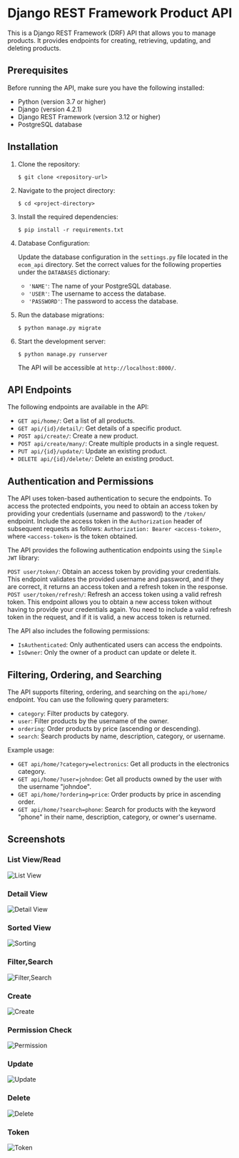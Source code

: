
# Django REST Framework Product API

This is a Django REST Framework (DRF) API that allows you to manage products. It provides endpoints for creating, retrieving, updating, and deleting products.

## Prerequisites

Before running the API, make sure you have the following installed:

- Python (version 3.7 or higher)
- Django (version 4.2.1)
- Django REST Framework (version 3.12 or higher)
- PostgreSQL database

## Installation

1. Clone the repository:

   ```shell
   $ git clone <repository-url>
   ```

2. Navigate to the project directory:

   ```shell
   $ cd <project-directory>
   ```

3. Install the required dependencies:

   ```shell
   $ pip install -r requirements.txt
   ```

4. Database Configuration:
   
   Update the database configuration in the `settings.py` file located in the `ecom_api` directory. Set the correct values for the following properties under the `DATABASES` dictionary:

   - `'NAME'`: The name of your PostgreSQL database.
   - `'USER'`: The username to access the database.
   - `'PASSWORD'`: The password to access the database.

5. Run the database migrations:

   ```shell
   $ python manage.py migrate
   ```

6. Start the development server:

   ```shell
   $ python manage.py runserver
   ```

   The API will be accessible at `http://localhost:8000/`.

## API Endpoints

The following endpoints are available in the API:

- `GET api/home/`: Get a list of all products.
- `GET api/{id}/detail/`: Get details of a specific product.
- `POST api/create/`: Create a new product.
- `POST api/create/many/`: Create multiple products in a single request.
- `PUT api/{id}/update/`: Update an existing product.
- `DELETE api/{id}/delete/`: Delete an existing product.

## Authentication and Permissions

The API uses token-based authentication to secure the endpoints. To access the protected endpoints, you need to obtain an access token by providing your credentials (username and password) to the `/token/` endpoint. Include the access token in the `Authorization` header of subsequent requests as follows: `Authorization: Bearer <access-token>`, where `<access-token>` is the token obtained.

The API provides the following authentication endpoints using the `Simple JWT` library:

`POST user/token/`: Obtain an access token by providing your credentials. This endpoint validates the provided username and password, and if they are correct, it returns an access token and a refresh token in the response.
`POST user/token/refresh/`: Refresh an access token using a valid refresh token. This endpoint allows you to obtain a new access token without having to provide your credentials again. You need to include a valid refresh token in the request, and if it is valid, a new access token is returned.

The API also includes the following permissions:
- `IsAuthenticated`: Only authenticated users can access the endpoints.
- `IsOwner`: Only the owner of a product can update or delete it.

## Filtering, Ordering, and Searching

The API supports filtering, ordering, and searching on the `api/home/` endpoint. You can use the following query parameters:

- `category`: Filter products by category.
- `user`: Filter products by the username of the owner.
- `ordering`: Order products by price (ascending or descending).
- `search`: Search products by name, description, category, or username.

Example usage:

- `GET api/home/?category=electronics`: Get all products in the electronics category.
- `GET api/home/?user=johndoe`: Get all products owned by the user with the username "johndoe".
- `GET api/home/?ordering=price`: Order products by price in ascending order.
- `GET api/home/?search=phone`: Search for products with the keyword "phone" in their name, description, category, or owner's username.

## Screenshots
### List View/Read
![List View](media\home_endpoint.png)
### Detail View
![Detail View](media\detail_endpoint.png)
### Sorted View
![Sorting](media\sort.png)
### Filter,Search
![Filter,Search](media\filter.png)
### Create 
![Create](media\create_endpoint.png)
### Permission Check
![Permission](media\permission.png)
### Update 
![Update](media\update_endpoint.png)
### Delete 
![Delete](media\delete_endpoint.png)
### Token 
![Token](media\token_endpoint.png)


